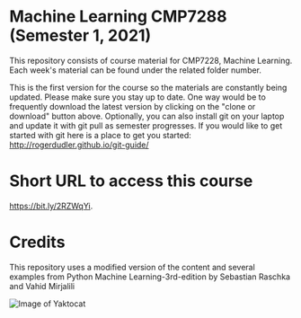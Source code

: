 # Machine Learning CMP7288 (Semester 1, 2021)

This repository consists of course material for CMP7228, Machine Learning. Each week's material can be found under the related folder number. 

This is the first version for the course so the materials are constantly being updated. Please make sure you stay up to date. One way would be to frequently download the latest version by clicking on the "clone or download" button above. Optionally, you can also install git on your laptop and update it with git pull as semester progresses. If you would like to get started with git here is a place to get you started: http://rogerdudler.github.io/git-guide/

# Short URL to access this course
 https://bit.ly/2RZWqYi.
 
# Credits
This repository uses a modified version of the content and several examples from Python Machine Learning-3rd-edition by Sebastian Raschka and Vahid Mirjalili

![Image of Yaktocat](https://itbook.store/img/books/9781789955750.png)

